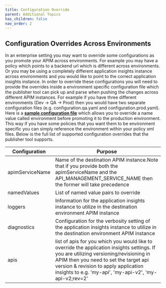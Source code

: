 ```yaml
---
title: Configuration Override
parent: Additional Topics
has_children: false
nav_order: 2
---
```



## Configuration Overrides Across Environments
 In an enterprise setting you may want to override some configurations as you promote your APIM across environments. For example you may have a policy which points to a backend url which is different across environments. Or you may be using a completely different application insights instance across environments and you would like to point to the correct application insights instance. In order to override these configurations you will need to provide the overrides inside a environment specific configuration file which the publisher tool can pick up and parse when pushing the changes across different APIM instances. For example if you have three different environments (Dev -> QA -> Prod) then you would have two separate configuration files (e.g. configuration.qa.yaml and configuration.prod.yaml). Here is a [**sample configuration file**](https://github.com/Azure/apiops/blob/main/configuration.prod.yaml) which allows you to override a name value called environment before promoting it to the production environment. This way if you have some policies that you want them to be environment specific you can simply reference the environment within your policy xml files. Below is the full list of supported configuration overrides that the publisher tool supports. 

| Configuration | Purpose |
| - | - |
| apimServiceName | Name of the destination APIM instance.Note that if you provide both the apimServiceName and the API_MANAGEMENT_SERVICE_NAME then the former will take precedence    |
| namedValues | List of named value pairs to override |
| loggers | Information for the application insights instance to utilize in the destination environment APIM instance |
| diagnostics | Configuration for the verbosity setting of the application insights instance to utilize in the destination environment APIM instance  |
| apis | list of apis for you which you would like to override the application insights settings. If you are utilizing versioning/revisioning in APIM then you need to set the target api version & revision to apply application insights to e.g. 'my-api', 'my-api-v2', 'my-api-v2;rev=2' |
